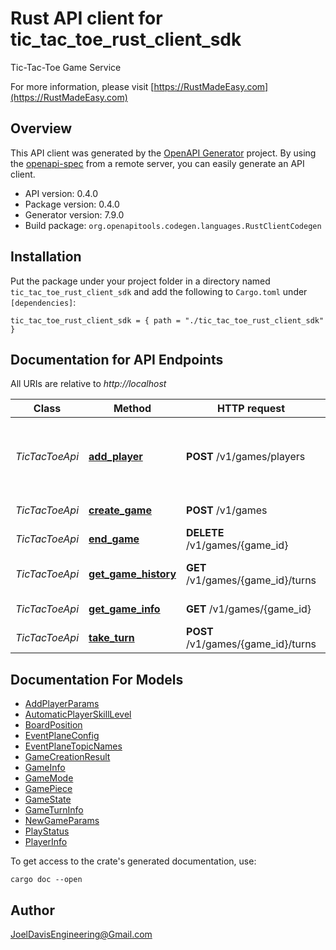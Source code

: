 # Rust API client for tic_tac_toe_rust_client_sdk

Tic-Tac-Toe Game Service

For more information, please visit [https://RustMadeEasy.com](https://RustMadeEasy.com)

## Overview

This API client was generated by the [OpenAPI Generator](https://openapi-generator.tech) project.  By using the [openapi-spec](https://openapis.org) from a remote server, you can easily generate an API client.

- API version: 0.4.0
- Package version: 0.4.0
- Generator version: 7.9.0
- Build package: `org.openapitools.codegen.languages.RustClientCodegen`

## Installation

Put the package under your project folder in a directory named `tic_tac_toe_rust_client_sdk` and add the following to `Cargo.toml` under `[dependencies]`:

```
tic_tac_toe_rust_client_sdk = { path = "./tic_tac_toe_rust_client_sdk" }
```

## Documentation for API Endpoints

All URIs are relative to *http://localhost*

Class | Method | HTTP request | Description
------------ | ------------- | ------------- | -------------
*TicTacToeApi* | [**add_player**](docs/TicTacToeApi.md#add_player) | **POST** /v1/games/players | * Defines and implements the public Gaming contract for this service.  *  * © 2024 Rust Made Easy. All rights reserved.  * @author JoelDavisEngineering@Gmail.com
*TicTacToeApi* | [**create_game**](docs/TicTacToeApi.md#create_game) | **POST** /v1/games | Creates a new Game. Returns Game Creation Result.
*TicTacToeApi* | [**end_game**](docs/TicTacToeApi.md#end_game) | **DELETE** /v1/games/{game_id} | Closes down the specified Game.
*TicTacToeApi* | [**get_game_history**](docs/TicTacToeApi.md#get_game_history) | **GET** /v1/games/{game_id}/turns | Retrieves the history of the Game States from the initial move (turn) to the latest
*TicTacToeApi* | [**get_game_info**](docs/TicTacToeApi.md#get_game_info) | **GET** /v1/games/{game_id} | Retrieves details of the specified Game.
*TicTacToeApi* | [**take_turn**](docs/TicTacToeApi.md#take_turn) | **POST** /v1/games/{game_id}/turns | Make a Game move (turn) for the specified Player.


## Documentation For Models

 - [AddPlayerParams](docs/AddPlayerParams.md)
 - [AutomaticPlayerSkillLevel](docs/AutomaticPlayerSkillLevel.md)
 - [BoardPosition](docs/BoardPosition.md)
 - [EventPlaneConfig](docs/EventPlaneConfig.md)
 - [EventPlaneTopicNames](docs/EventPlaneTopicNames.md)
 - [GameCreationResult](docs/GameCreationResult.md)
 - [GameInfo](docs/GameInfo.md)
 - [GameMode](docs/GameMode.md)
 - [GamePiece](docs/GamePiece.md)
 - [GameState](docs/GameState.md)
 - [GameTurnInfo](docs/GameTurnInfo.md)
 - [NewGameParams](docs/NewGameParams.md)
 - [PlayStatus](docs/PlayStatus.md)
 - [PlayerInfo](docs/PlayerInfo.md)


To get access to the crate's generated documentation, use:

```
cargo doc --open
```

## Author

JoelDavisEngineering@Gmail.com

